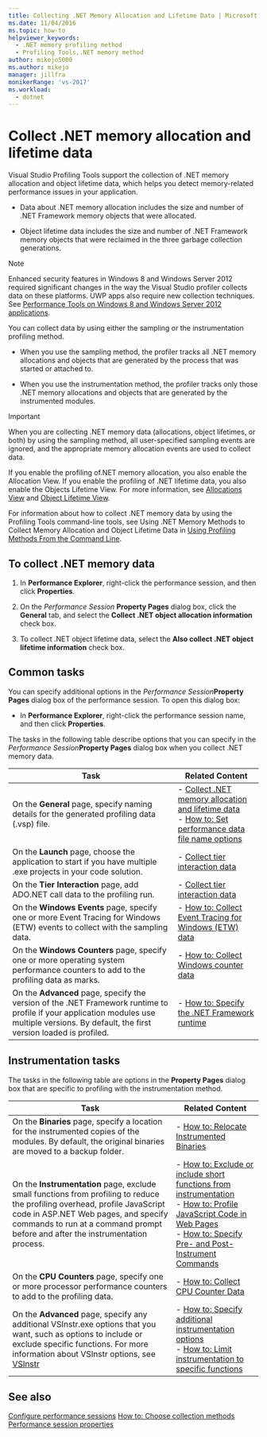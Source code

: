 ```yaml
---
title: Collecting .NET Memory Allocation and Lifetime Data | Microsoft Docs
ms.date: 11/04/2016
ms.topic: how-to
helpviewer_keywords: 
  - .NET memory profiling method
  - Profiling Tools,.NET memory method
author: mikejo5000
ms.author: mikejo
manager: jillfra
monikerRange: 'vs-2017'
ms.workload: 
  - dotnet
---
```

# Collect .NET memory allocation and lifetime data

Visual Studio Profiling Tools support the collection of .NET memory allocation and object lifetime data, which helps you detect memory-related performance issues in your application.

- Data about .NET memory allocation includes the size and number of .NET Framework memory objects that were allocated.

- Object lifetime data includes the size and number of .NET Framework memory objects that were reclaimed in the three garbage collection generations.

> [!NOTE]
> Enhanced security features in Windows 8 and Windows Server 2012 required significant changes in the way the Visual Studio profiler collects data on these platforms. UWP apps also require new collection techniques. See [Performance Tools on Windows 8 and Windows Server 2012 applications](../profiling/performance-tools-on-windows-8-and-windows-server-2012-applications.md).

You can collect data by using either the sampling or the instrumentation profiling method.

- When you use the sampling method, the profiler tracks all .NET memory allocations and objects that are generated by the process that was started or attached to.

- When you use the instrumentation method, the profiler tracks only those .NET memory allocations and objects that are generated by the instrumented modules.

> [!IMPORTANT]
> When you are collecting .NET memory data (allocations, object lifetimes, or both) by using the sampling method, all user-specified sampling events are ignored, and the appropriate memory allocation events are used to collect data.

If you enable the profiling of.NET memory allocation, you also enable the Allocation View. If you enable the profiling of .NET lifetime data, you also enable the Objects Lifetime View. For more information, see [Allocations View](../profiling/dotnet-memory-allocations-view.md) and [Object Lifetime View](../profiling/object-lifetime-view.md).

For information about how to collect .NET memory data by using the Profiling Tools command-line tools, see Using .NET Memory Methods to Collect Memory Allocation and Object Lifetime Data in [Using Profiling Methods From the Command Line](../profiling/using-profiling-methods-to-collect-performance-data-from-the-command-line.md).

## To collect .NET memory data

1. In **Performance Explorer**, right-click the performance session, and then click **Properties**.

2. On the *Performance Session* **Property Pages** dialog box, click the **General** tab, and select the **Collect .NET object allocation information** check box.

3. To collect .NET object lifetime data, select the **Also collect .NET object lifetime information** check box.

## Common tasks

You can specify additional options in the _Performance Session_**Property Pages** dialog box of the performance session. To open this dialog box:

- In **Performance Explorer**, right-click the performance session name, and then click **Properties**.

The tasks in the following table describe options that you can specify in the _Performance Session_**Property Pages** dialog box when you collect .NET memory data.

|Task|Related Content|
|----------|---------------------|
|On the **General** page, specify naming details for the generated profiling data (.vsp) file.|- [Collect .NET memory allocation and lifetime data](../profiling/collecting-dotnet-memory-allocation-and-lifetime-data.md)<br />- [How to: Set performance data file name options](../profiling/how-to-set-performance-data-file-name-options.md)|
|On the **Launch** page, choose the application to start if you have multiple .exe projects in your code solution.|- [Collect tier interaction data](../profiling/collecting-tier-interaction-data.md)|
|On the **Tier Interaction** page, add ADO.NET call data to the profiling run.|- [Collect tier interaction data](../profiling/collecting-tier-interaction-data.md)|
|On the **Windows Events** page, specify one or more Event Tracing for Windows (ETW) events to collect with the sampling data.|- [How to: Collect Event Tracing for Windows (ETW) data](../profiling/how-to-collect-event-tracing-for-windows-etw-data.md)|
|On the **Windows Counters** page, specify one or more operating system performance counters to add to the profiling data as marks.|- [How to: Collect Windows counter data](../profiling/how-to-collect-windows-counter-data.md)|
|On the **Advanced** page, specify the version of the .NET Framework runtime to profile if your application modules use multiple versions. By default, the first version loaded is profiled.|- [How to: Specify the .NET Framework runtime](../profiling/how-to-specify-the-dotnet-framework-runtime.md)|

## Instrumentation tasks

The tasks in the following table are options in the **Property Pages** dialog box that are specific to profiling with the instrumentation method.

|Task|Related Content|
|----------|---------------------|
|On the **Binaries** page, specify a location for the instrumented copies of the modules. By default, the original binaries are moved to a backup folder.|- [How to: Relocate Instrumented Binaries](../profiling/how-to-relocate-instrumented-binaries.md)|
|On the **Instrumentation** page, exclude small functions from profiling to reduce the profiling overhead, profile JavaScript code in ASP.NET Web pages, and specify commands to run at a command prompt before and after the instrumentation process.|- [How to: Exclude or include short functions from instrumentation](../profiling/how-to-exclude-or-include-short-functions-from-instrumentation.md)<br />- [How to: Profile JavaScript Code in Web Pages](../profiling/how-to-profile-javascript-code-in-web-pages.md)<br />- [How to: Specify Pre- and Post-Instrument Commands](../profiling/how-to-specify-pre-and-post-instrument-commands.md)|
|On the **CPU Counters** page, specify one or more processor performance counters to add to the profiling data.|- [How to: Collect CPU Counter Data](../profiling/how-to-collect-cpu-counter-data.md)|
|On the **Advanced** page, specify any additional VSInstr.exe options that you want, such as options to include or exclude specific functions. For more information about VSInstr options, see [VSInstr](../profiling/vsinstr.md)|- [How to: Specify additional instrumentation options](../profiling/how-to-specify-additional-instrumentation-options.md)<br />- [How to: Limit instrumentation to specific functions](../profiling/how-to-limit-instrumentation-to-specific-functions.md)|

## See also

[Configure performance sessions](../profiling/configuring-performance-sessions.md)
[How to: Choose collection methods](../profiling/how-to-choose-collection-methods.md)
[Performance session properties](../profiling/performance-session-properties.md)
